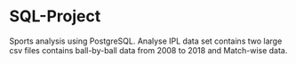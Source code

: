 # SQL-Project
Sports analysis using PostgreSQL.
Analyse IPL data set contains two large csv files contains ball-by-ball data from 2008 to 2018 and Match-wise data.
